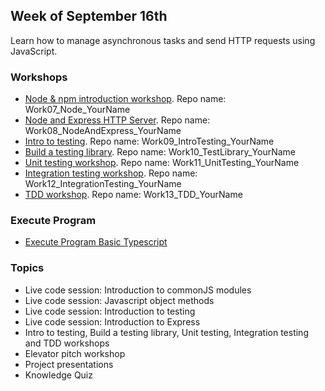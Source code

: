 ## Week of September 16th

Learn how to manage asynchronous tasks and send HTTP requests using JavaScript.

### Workshops

- [Node & npm introduction workshop](/workshops/node-npm-intro/). Repo name: Work07_Node_YourName
- [Node and Express HTTP Server](/workshops/node-express-server/). Repo name: Work08_NodeAndExpress_YourName
- [Intro to testing](https://fac-slides.netlify.app/slides/testing). Repo name: Work09_IntroTesting_YourName
- [Build a testing library](/workshops/learn-testing/). Repo name: Work10_TestLibrary_YourName
- [Unit testing workshop](/workshops/learn-unit-testing/). Repo name: Work11_UnitTesting_YourName
- [Integration testing workshop](/workshops/learn-integration-testing/). Repo name: Work12_IntegrationTesting_YourName
- [TDD workshop](/workshops/tdd-array-methods/). Repo name: Work13_TDD_YourName

### Execute Program
- [Execute Program Basic Typescript](https://www.executeprogram.com/courses/typescript-basics)

### Topics

- Live code session: Introduction to commonJS modules
- Live code session: Javascript object methods
- Live code session: Introduction to testing
- Live code session: Introduction to Express
- Intro to testing, Build a testing library, Unit testing, Integration testing and TDD workshops
- Elevator pitch workshop
- Project presentations
- Knowledge Quiz
